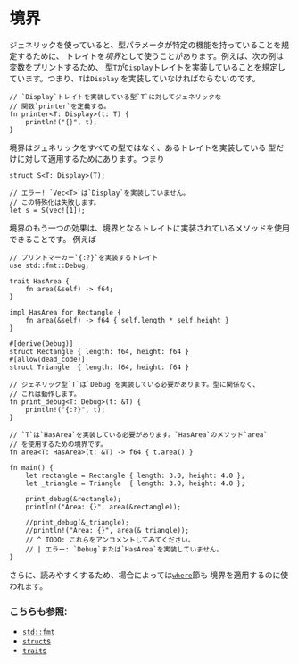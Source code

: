 # 境界

ジェネリックを使っていると、型パラメータが特定の機能を持っていることを規定するために、
トレイトを*境界*として使うことがあります。例えば、次の例は変数をプリントするため、
型`T`が`Display`トレイトを実装していることを規定しています。つまり、`T`は`Display`
を実装していなければならないのです。

```rust,ignore
// `Display`トレイトを実装している型`T`に対してジェネリックな
// 関数`printer`を定義する。
fn printer<T: Display>(t: T) {
    println!("{}", t);
}
```

境界はジェネリックをすべての型ではなく、あるトレイトを実装している
型だけに対して適用するためにあります。つまり

```rust,ignore
struct S<T: Display>(T);

// エラー! `Vec<T>`は`Display`を実装していません。
// この特殊化は失敗します。
let s = S(vec![1]);
```

境界のもう一つの効果は、境界となるトレイトに実装されているメソッドを使用できることです。
例えば

```rust,editable
// プリントマーカー`{:?}`を実装するトレイト
use std::fmt::Debug;

trait HasArea {
    fn area(&self) -> f64;
}

impl HasArea for Rectangle {
    fn area(&self) -> f64 { self.length * self.height }
}

#[derive(Debug)]
struct Rectangle { length: f64, height: f64 }
#[allow(dead_code)]
struct Triangle  { length: f64, height: f64 }

// ジェネリック型`T`は`Debug`を実装している必要があります。型に関係なく、
// これは動作します。
fn print_debug<T: Debug>(t: &T) {
    println!("{:?}", t);
}

// `T`は`HasArea`を実装している必要があります。`HasArea`のメソッド`area`
// を使用するための境界です。
fn area<T: HasArea>(t: &T) -> f64 { t.area() }

fn main() {
    let rectangle = Rectangle { length: 3.0, height: 4.0 };
    let _triangle = Triangle  { length: 3.0, height: 4.0 };

    print_debug(&rectangle);
    println!("Area: {}", area(&rectangle));

    //print_debug(&_triangle);
    //println!("Area: {}", area(&_triangle));
    // ^ TODO: これらをアンコメントしてみてください。
    // | エラー: `Debug`または`HasArea`を実装していません。
}
```

さらに、読みやすくするため、場合によっては[`where`][where]節も
境界を適用するのに使われます。

### こちらも参照:

- [`std::fmt`][fmt]
- [`struct`s][structs]
- [`trait`s][traits]

[fmt]: ../hello/print.md
[methods]: ../fn/methods.md
[structs]: ../custom_types/structs.md
[traits]: ../trait.md
[where]: ../generics/where.md
